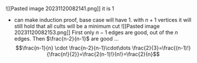 ![[Pasted image 20231120082141.png]]
it is 1
- can make induction proof, base case will have 1. with $n+1$ vertices it will still hold that all cults will be a minimum cut
![[Pasted image 20231120082153.png]]
First only $n-1$ edges are good, out of the $n$ edges. Then $\frac{n-2}{n-1}$ are good ...
$$\frac{n-1}{n} \cdot \frac{n-2}{n-1}\cdot\dots \frac{2}{3}=\frac{(n-1)!}{\frac{n!}{2}}=\frac{2(n-1)!}{n!}=\frac{2}{n}$$


